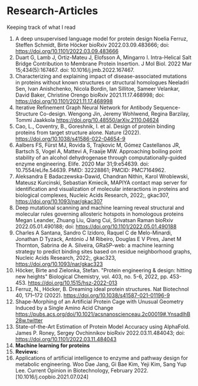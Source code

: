 # Research-Articles
Keeping track of what I read

1. A deep unsupervised language model for protein design Noelia Ferruz, Steffen Schmidt, Birte Höcker bioRxiv 2022.03.09.483666; doi: https://doi.org/10.1101/2022.03.09.483666
2. Duart G, Lamb J, Ortiz-Mateu J, Elofsson A, Mingarro I. Intra-Helical Salt Bridge Contribution to Membrane Protein Insertion. J Mol Biol. 2022 Mar 15;434(5):167467. doi: 10.1016/j.jmb.2022.167467.
3. Characterizing and explaining impact of disease-associated mutations in proteins without known structures or structural homologues Neeladri Sen, Ivan Anishchenko, Nicola Bordin, Ian Sillitoe, Sameer Velankar, David Baker, Christine Orengo bioRxiv 2021.11.17.468998; doi: https://doi.org/10.1101/2021.11.17.468998
4. Iterative Refinement Graph Neural Network for Antibody Sequence-Structure Co-design. Wengong Jin, Jeremy Wohlwend, Regina Barzilay, Tommi Jaakkola https://doi.org/10.48550/arXiv.2110.04624
5. Cao, L., Coventry, B., Goreshnik, I. et al. Design of protein binding proteins from target structure alone. Nature (2022). https://doi.org/10.1038/s41586-022-04654-9
6. Aalbers FS, Fürst MJ, Rovida S, Trajkovic M, Gómez Castellanos JR, Bartsch S, Vogel A, Mattevi A, Fraaije MW. Approaching boiling point stability of an alcohol dehydrogenase through computationally-guided enzyme engineering. Elife. 2020 Mar 31;9:e54639. doi: 10.7554/eLife.54639. PMID: 32228861; PMCID: PMC7164962.
7. Aleksandra E Badaczewska-Dawid, Chandran Nithin, Karol Wroblewski, Mateusz Kurcinski, Sebastian Kmiecik, MAPIYA contact map server for identification and visualization of molecular interactions in proteins and biological complexes, Nucleic Acids Research, 2022;, gkac307, https://doi.org/10.1093/nar/gkac307
8. Deep mutational scanning and machine learning reveal structural and molecular rules governing allosteric hotspots in homologous proteins Megan Leander, Zhuang Liu, Qiang Cui, Srivatsan Raman bioRxiv 2022.05.01.490188; doi: https://doi.org/10.1101/2022.05.01.490188
9. Charles A Santana, Sandro C Izidoro, Raquel C de Melo-Minardi, Jonathan D Tyzack, António J M Ribeiro, Douglas E V Pires, Janet M Thornton, Sabrina de A. Silveira, GRaSP-web: a machine learning strategy to predict binding sites based on residue neighborhood graphs, Nucleic Acids Research, 2022;, gkac323, https://doi.org/10.1093/nar/gkac323
10. Höcker, Birte and Zielonka, Stefan. "Protein engineering & design: hitting new heights" Biological Chemistry, vol. 403, no. 5-6, 2022, pp. 453-453. https://doi.org/10.1515/hsz-2022-013
11. Ferruz, N., Höcker, B. Dreaming ideal protein structures. Nat Biotechnol 40, 171–172 (2022). https://doi.org/10.1038/s41587-021-01196-9
12. Shape-Morphing of an Artificial Protein Cage with Unusual Geometry Induced by a Single Amino Acid Change https://pubs.acs.org/doi/10.1021/acsnanoscienceau.2c00019#.YnsadlhB28w.twitter 
13. State-of-the-Art Estimation of Protein Model Accuracy using AlphaFold. James P. Roney, Sergey Ovchinnikov bioRxiv 2022.03.11.484043; doi: https://doi.org/10.1101/2022.03.11.484043
14. **Machine learning for proteins**
15. **Reviews:**
16. Applications of artificial intelligence to enzyme and pathway design for metabolic engineering.
Woo Dae Jang, Gi Bae Kim, Yeji Kim, Sang Yup Lee.
Current Opinion in Biotechnology, February 2022.
[10.1016/j.copbio.2021.07.024]
